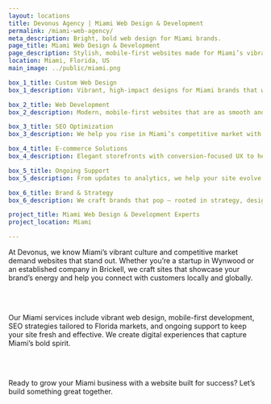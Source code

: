 ```yaml
---
layout: locations
title: Devonus Agency | Miami Web Design & Development
permalink: /miami-web-agency/
meta_description: Bright, bold web design for Miami brands.
page_title: Miami Web Design & Development
page_description: Stylish, mobile-first websites made for Miami’s vibrant business scene.
location: Miami, Florida, US
main_image: ../public/miami.png

box_1_title: Custom Web Design
box_1_description: Vibrant, high-impact designs for Miami brands that want to turn heads and build trust.

box_2_title: Web Development
box_2_description: Modern, mobile-first websites that are as smooth and bold as the city itself.

box_3_title: SEO Optimization
box_3_description: We help you rise in Miami’s competitive market with proven search visibility tactics.

box_4_title: E-commerce Solutions
box_4_description: Elegant storefronts with conversion-focused UX to help you sell with confidence.

box_5_title: Ongoing Support
box_5_description: From updates to analytics, we help your site evolve while you focus on growth.

box_6_title: Brand & Strategy
box_6_description: We craft brands that pop — rooted in strategy, designed for impact.

project_title: Miami Web Design & Development Experts  
project_location: Miami

---
```


At Devonus, we know Miami’s vibrant culture and competitive market demand websites that stand out. Whether you’re a startup in Wynwood or an established company in Brickell, we craft sites that showcase your brand’s energy and help you connect with customers locally and globally.

<br>  
<br>

Our Miami services include vibrant web design, mobile-first development, SEO strategies tailored to Florida markets, and ongoing support to keep your site fresh and effective. We create digital experiences that capture Miami’s bold spirit.

<br>  
<br>

Ready to grow your Miami business with a website built for success? Let’s build something great together.
